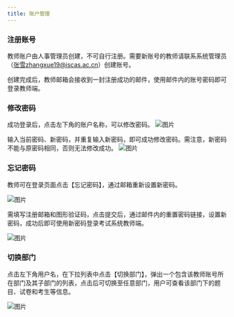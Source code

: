 ```yaml
---
title: 账户管理
---
```


### 注册账号

教师账户由人事管理员创建，不可自行注册。需要新账号的教师请联系系统管理员（张雪zhangxue19@iscas.ac.cn）创建账号。

创建完成后，教师邮箱会接收到一封注册成功的邮件，使用邮件内的账号密码即可登录教师端。

### 修改密码

成功登录后，点击左下角的账户名称，可以修改密码。
![图片](/img/guide/1-1.png)


输入当前密码、新密码，并重复输入新密码，即可成功修改密码。需注意，新密码不能与原密码相同，否则无法修改成功。
![图片](/img/guide/1-2.png)


### 忘记密码

教师可在登录页面点击【忘记密码】，通过邮箱重新设置新密码。

![图片](/img/guide/1-3.png)

需填写注册邮箱和图形验证码，点击提交后，通过邮件内的重置密码链接，设置新密码，成功后即可使用新密码登录考试系统教师端。

![图片](/img/guide/1-4.png)


### 切换部门

点击左下角用户名，在下拉列表中点击【切换部门】，弹出一个包含该教师账号所在部门及其子部门的列表，点击后可切换至任意部门，用户可查看该部门下的题目、试卷和考生等信息。

![图片](/img/guide/1-5.png)

